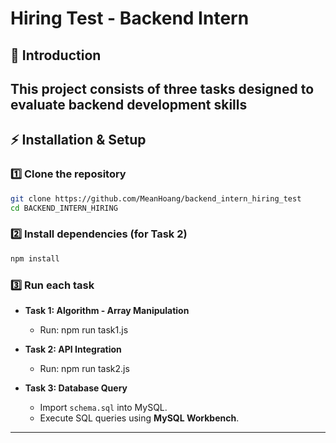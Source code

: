 # Hiring Test - Backend Intern

## 📖 Introduction
This project consists of three tasks designed to evaluate backend development skills
--------------------------------------------------------------------

## ⚡ Installation & Setup  
### 1️⃣ **Clone the repository**  
```sh
git clone https://github.com/MeanHoang/backend_intern_hiring_test
cd BACKEND_INTERN_HIRING
```

### 2️⃣ **Install dependencies** (for Task 2)  
```sh
npm install
```

### 3️⃣ **Run each task**  

- **Task 1: Algorithm - Array Manipulation**  
  - Run:    npm run task1.js

- **Task 2: API Integration**  
  - Run:    npm run task2.js

- **Task 3: Database Query**  
  - Import `schema.sql` into MySQL.  
  - Execute SQL queries using **MySQL Workbench**.

---

